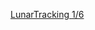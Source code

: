 [LunarTracking 1/6](https://zenodo.org/records/14208796?preview=1&token=eyJhbGciOiJIUzUxMiIsImlhdCI6MTczMjM2Mzc0MCwiZXhwIjo0ODYzMjgzMTk5fQ.eyJpZCI6ImMyNTU5YWI4LTFiYWEtNGY1MC05OGRlLTQ5MzgyN2M4MWVlMiIsImRhdGEiOnt9LCJyYW5kb20iOiIwMmEzMTIwZWJmNjE2NjlkZThlZjVlM2QzYjQ0OTAzMyJ9.UrJP8BYe_aj8gK98bvOhwCWPUIUbc2eYRYoe5ADayC-4s4bH3PH-KjRx6b8_SK3fvKvzWQvBQwDyol6C_f0JWw)
